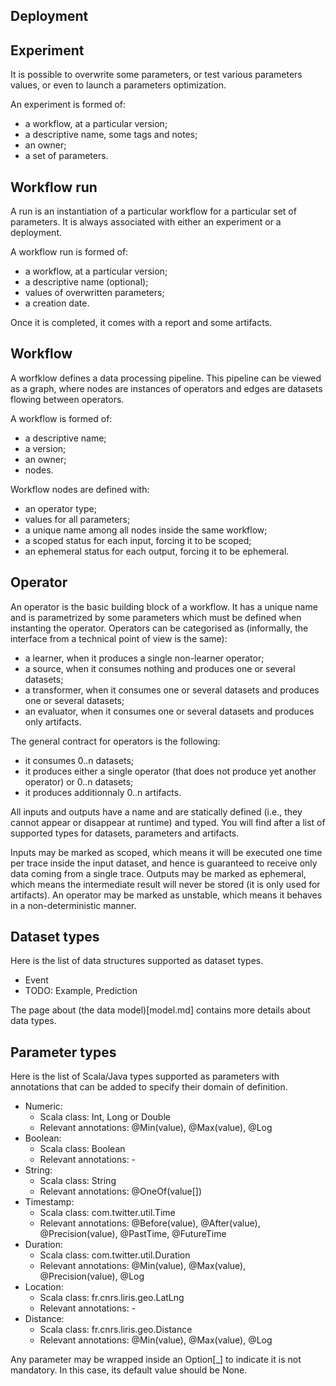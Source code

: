 Deployment
----------


Experiment
----------
It is possible to overwrite some parameters, or test various parameters values, or even to launch a parameters optimization.

An experiment is formed of:
  * a workflow, at a particular version;
  * a descriptive name, some tags and notes;
  * an owner;
  * a set of parameters.

Workflow run
------------
A run is an instantiation of a particular workflow for a particular set of parameters.
It is always associated with either an experiment or a deployment.

A workflow run is formed of:
  * a workflow, at a particular version;
  * a descriptive name (optional);
  * values of overwritten parameters;
  * a creation date.

Once it is completed, it comes with a report and some artifacts.

Workflow
--------
A worfklow defines a data processing pipeline.
This pipeline can be viewed as a graph, where nodes are instances of operators and edges are datasets flowing between operators.

A workflow is formed of:
  * a descriptive name;
  * a version;
  * an owner;
  * nodes.

Workflow nodes are defined with:
  * an operator type;
  * values for all parameters;
  * a unique name among all nodes inside the same workflow;
  * a scoped status for each input, forcing it to be scoped;
  * an ephemeral status for each output, forcing it to be ephemeral.

Operator
--------
An operator is the basic building block of a workflow.
It has a unique name and is parametrized by some parameters which must be defined when instanting the operator.
Operators can be categorised as (informally, the interface from a technical point of view is the same):
  * a learner, when it produces a single non-learner operator;
  * a source, when it consumes nothing and produces one or several datasets;
  * a transformer, when it consumes one or several datasets and produces one or several datasets;
  * an evaluator, when it consumes one or several datasets and produces only artifacts.

The general contract for operators is the following:
  * it consumes 0..n datasets;
  * it produces either a single operator (that does not produce yet another operator) or 0..n datasets;
  * it produces additionnaly 0..n artifacts.

All inputs and outputs have a name and are statically defined (i.e., they cannot appear or disappear at runtime) and typed.
You will find after a list of supported types for datasets, parameters and artifacts.

Inputs may be marked as scoped, which means it will be executed one time per trace inside the input dataset, and hence is guaranteed to receive only data coming from a single trace.
Outputs may be marked as ephemeral, which means the intermediate result will never be stored (it is only used for artifacts).
An operator may be marked as unstable, which means it behaves in a non-deterministic manner.

Dataset types
-------------
Here is the list of data structures supported as dataset types.
  * Event
  * TODO: Example, Prediction

The page about (the data model)[model.md] contains more details about data types.

Parameter types
---------------
Here is the list of Scala/Java types supported as parameters with annotations that can be added to specify their domain of definition.
  * Numeric:
    * Scala class: Int, Long or Double
    * Relevant annotations: @Min(value), @Max(value), @Log
  * Boolean:
    * Scala class: Boolean
    * Relevant annotations: -
  * String:
    * Scala class: String
    * Relevant annotations: @OneOf(value[])
  * Timestamp:
    * Scala class: com.twitter.util.Time
    * Relevant annotations: @Before(value), @After(value), @Precision(value), @PastTime, @FutureTime
  * Duration:
    * Scala class: com.twitter.util.Duration
    * Relevant annotations: @Min(value), @Max(value), @Precision(value), @Log
  * Location:
    * Scala class: fr.cnrs.liris.geo.LatLng
    * Relevant annotations: -
  * Distance:
    * Scala class: fr.cnrs.liris.geo.Distance
    * Relevant annotations: @Min(value), @Max(value), @Log

Any parameter may be wrapped inside an Option[_] to indicate it is not mandatory.
In this case, its default value should be None.